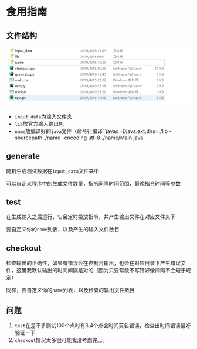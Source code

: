 # 食用指南

## 文件结构

![](img/file.png)

* `input_data`为输入文件夹
* `lib`放官方输入输出包
* `name`放编译好的`java`文件（命令行编译``javac -Djava.ext.dirs=./lib -sourcepath ./name -encoding utf-8 ./name/Main.java`

## generate

随机生成测试数据在`input_data`文件夹中

可以自定义程序中的生成文件数量，指令间隔时间范围，最晚指令时间等参数

## test

在生成输入之后运行，它会定时投放指令，并产生输出文件在对应文件夹下

要自定义你的`name`列表，以及产生的输入文件数目

## checkout

检查输出的正确性，如果有错误会在控制台输出，也会在对应目录下产生错误文件，这里我默认输出的时间间隔是对的（因为只要常数不写错好像间隔不会短于规定）

同样，要自定义你的`name`列表，以及检查的输出文件数目

## 问题

1. `test`在差不多测试100个点时有3,4个点会时间莫名错误，检查出时间错误最好验证一下
2. `checkout`情况太多很可能我没考虑完。。。